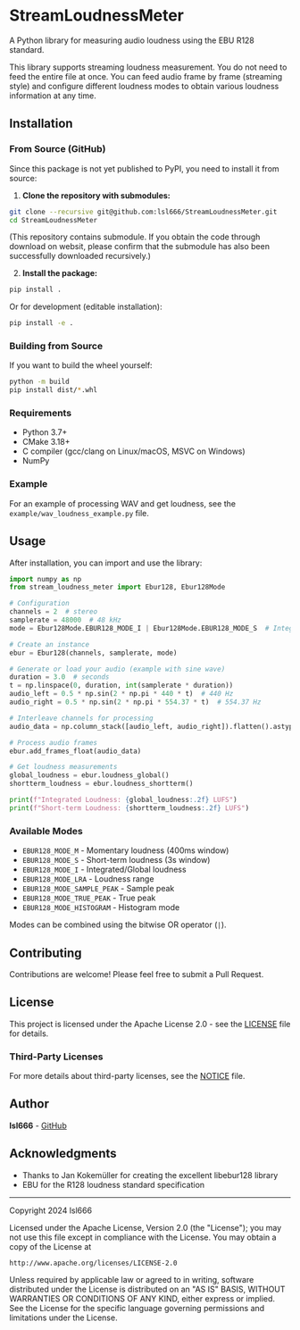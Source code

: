 # StreamLoudnessMeter

A Python library for measuring audio loudness using the EBU R128 standard.

This library supports streaming loudness measurement. 
You do not need to feed the entire file at once. You can feed audio frame by frame (streaming style) and configure different loudness modes to obtain various loudness information at any time.

## Installation

### From Source (GitHub)

Since this package is not yet published to PyPI, you need to install it from source:

1. **Clone the repository with submodules:**
```bash
git clone --recursive git@github.com:lsl666/StreamLoudnessMeter.git
cd StreamLoudnessMeter
```
(This repository contains submodule. If you obtain the code through download on websit, please confirm that the submodule has also been successfully downloaded recursively.)

2. **Install the package:**
```bash
pip install .
```

Or for development (editable installation):
```bash
pip install -e .
```

### Building from Source

If you want to build the wheel yourself:
```bash
python -m build
pip install dist/*.whl
```

### Requirements

- Python 3.7+
- CMake 3.18+
- C compiler (gcc/clang on Linux/macOS, MSVC on Windows)
- NumPy

### Example

For an example of processing WAV and get loudness, see the `example/wav_loudness_example.py` file.

## Usage

After installation, you can import and use the library:

```python
import numpy as np
from stream_loudness_meter import Ebur128, Ebur128Mode

# Configuration
channels = 2  # stereo
samplerate = 48000  # 48 kHz
mode = Ebur128Mode.EBUR128_MODE_I | Ebur128Mode.EBUR128_MODE_S  # Integrated + Short-term

# Create an instance
ebur = Ebur128(channels, samplerate, mode)

# Generate or load your audio (example with sine wave)
duration = 3.0  # seconds
t = np.linspace(0, duration, int(samplerate * duration))
audio_left = 0.5 * np.sin(2 * np.pi * 440 * t)  # 440 Hz
audio_right = 0.5 * np.sin(2 * np.pi * 554.37 * t)  # 554.37 Hz

# Interleave channels for processing
audio_data = np.column_stack([audio_left, audio_right]).flatten().astype(np.float32)

# Process audio frames
ebur.add_frames_float(audio_data)

# Get loudness measurements
global_loudness = ebur.loudness_global()
shortterm_loudness = ebur.loudness_shortterm()

print(f"Integrated Loudness: {global_loudness:.2f} LUFS")
print(f"Short-term Loudness: {shortterm_loudness:.2f} LUFS")
```

### Available Modes

- `EBUR128_MODE_M` - Momentary loudness (400ms window)
- `EBUR128_MODE_S` - Short-term loudness (3s window) 
- `EBUR128_MODE_I` - Integrated/Global loudness
- `EBUR128_MODE_LRA` - Loudness range
- `EBUR128_MODE_SAMPLE_PEAK` - Sample peak
- `EBUR128_MODE_TRUE_PEAK` - True peak
- `EBUR128_MODE_HISTOGRAM` - Histogram mode

Modes can be combined using the bitwise OR operator (`|`).

## Contributing

Contributions are welcome! Please feel free to submit a Pull Request.

## License

This project is licensed under the Apache License 2.0 - see the [LICENSE](LICENSE) file for details.

### Third-Party Licenses


For more details about third-party licenses, see the [NOTICE](NOTICE) file.

## Author

**lsl666** - [GitHub](https://github.com/lsl666)

## Acknowledgments

- Thanks to Jan Kokemüller for creating the excellent libebur128 library
- EBU for the R128 loudness standard specification
---

Copyright 2024 lsl666

Licensed under the Apache License, Version 2.0 (the "License");
you may not use this file except in compliance with the License.
You may obtain a copy of the License at

    http://www.apache.org/licenses/LICENSE-2.0

Unless required by applicable law or agreed to in writing, software
distributed under the License is distributed on an "AS IS" BASIS,
WITHOUT WARRANTIES OR CONDITIONS OF ANY KIND, either express or implied.
See the License for the specific language governing permissions and
limitations under the License.

